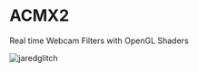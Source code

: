 # ACMX2
Real time Webcam Filters with OpenGL Shaders

![jaredglitch](https://github.com/user-attachments/assets/418e1009-fbc9-426c-aae7-0e0103bdceb5)
